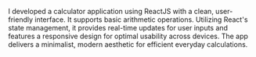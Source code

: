 
I developed a calculator application using ReactJS with a clean, user-friendly interface. It supports basic arithmetic operations. Utilizing React's state management, it provides real-time updates for user inputs and features a responsive design for optimal usability across devices. The app delivers a minimalist, modern aesthetic for efficient everyday calculations.
